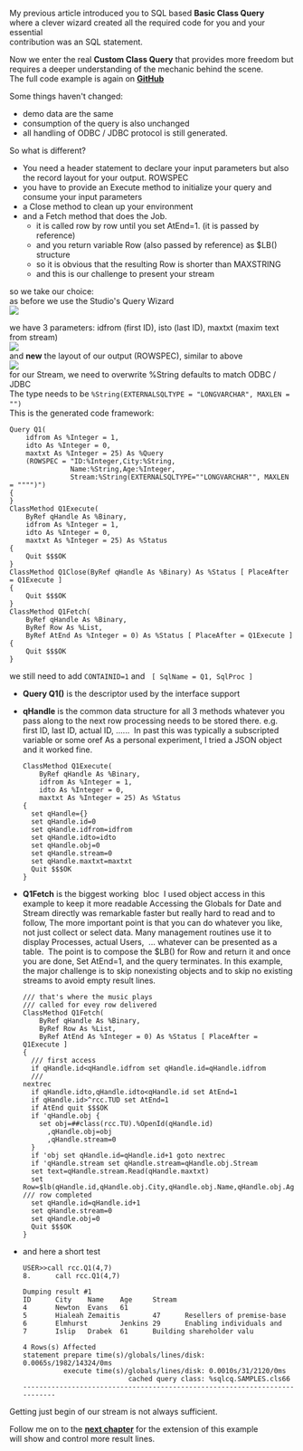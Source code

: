 My previous article introduced you to SQL based **Basic Class Query**  
where a clever wizard created all the required code for you and your essential  
contribution was an SQL statement. 

Now we enter the real **Custom Class Query** that provides more freedom but  
requires a deeper understanding of the mechanic behind the scene.  
The full code example is again on [**GitHub**](https://github.com/rcemper/Tutorial-QUERY)

Some things haven't changed:

*   demo data are the same
*   consumption of the query is also unchanged
*   all handling of ODBC / JDBC protocol is still generated.

So what is different?

*   You need a header statement to declare your input parameters but also the record layout for your output. ROWSPEC
*   you have to provide an Execute method to initialize your query and consume your input parameters
*   a Close method to clean up your environment
*   and a Fetch method that does the Job.
    *   it is called row by row until you set AtEnd=1. (it is passed by reference)
    *   and you return variable Row (also passed by reference) as $LB() structure
    *   so it is obvious that the resulting Row is shorter than MAXSTRING
    *   and this is our challenge to present your stream

so we take our choice:   
as before we use the Studio's Query Wizard  
![](https://community.intersystems.com/sites/default/files/inline/images/images/image(5659).png)

we have 3 parameters: idfrom (first ID), isto (last ID), maxtxt (maxim text from stream)  
![](https://community.intersystems.com/sites/default/files/inline/images/images/image(5660).png)  
and **new** the layout of our output (ROWSPEC), similar to above  
![](https://community.intersystems.com/sites/default/files/inline/images/images/image(5662).png)  
for our Stream, we need to overwrite %String defaults to match ODBC / JDBC  
The type needs to be `%String(EXTERNALSQLTYPE = "LONGVARCHAR", MAXLEN = "")`​​​  
This is the generated code framework:

    Query Q1(
        idfrom As %Integer = 1,
        idto As %Integer = 0,
        maxtxt As %Integer = 25) As %Query
        (ROWSPEC = "ID:%Integer,City:%String,
                   Name:%String,Age:%Integer,
                   Stream:%String(EXTERNALSQLTYPE=""LONGVARCHAR"", MAXLEN = """")")
    {
    }
    ClassMethod Q1Execute(
        ByRef qHandle As %Binary,
        idfrom As %Integer = 1,
        idto As %Integer = 0,
        maxtxt As %Integer = 25) As %Status
    {
        Quit $$$OK
    }
    ClassMethod Q1Close(ByRef qHandle As %Binary) As %Status [ PlaceAfter = Q1Execute ]
    {
        Quit $$$OK
    }
    ClassMethod Q1Fetch(
        ByRef qHandle As %Binary,
        ByRef Row As %List,
        ByRef AtEnd As %Integer = 0) As %Status [ PlaceAfter = Q1Execute ]
    {
        Quit $$$OK
    }

we still need to add `CONTAINID=1` and   `[ SqlName = Q1, SqlProc ]`

*   **Query Q1()** is the descriptor used by the interface support
*   **qHandle** is the common data structure for all 3 methods whatever you pass along to the next row processing needs to be stored there. e.g. first ID, last ID, actual ID, ......  In past this was typically a subscripted variable or some oref As a personal experiment, I tried a JSON object and it worked fine.
    
        ClassMethod Q1Execute(
            ByRef qHandle As %Binary,
            idfrom As %Integer = 1,
            idto As %Integer = 0,
            maxtxt As %Integer = 25) As %Status
        {
          set qHandle={}
          set qHandle.id=0
          set qHandle.idfrom=idfrom
          set qHandle.idto=idto
          set qHandle.obj=0
          set qHandle.stream=0
          set qHandle.maxtxt=maxtxt
          Quit $$$OK
        }
    
*   **Q1Fetch** is the biggest working  bloc  I used object access in this example to keep it more readable Accessing the Globals for Date and Stream directly was remarkable faster but really hard to read and to follow, The more important point is that you can do whatever you like, not just collect or select data. Many management routines use it to display Processes, actual Users,  ... whatever can be presented as a table.  The point is to compose the $LB() for Row and return it and once you are done, Set AtEnd=1, and the query terminates. In this example, the major challenge is to skip nonexisting objects and to skip no existing streams to avoid empty result lines.
    
        /// that's where the music plays
        /// called for evey row delivered
        ClassMethod Q1Fetch(
        	ByRef qHandle As %Binary,
        	ByRef Row As %List,
        	ByRef AtEnd As %Integer = 0) As %Status [ PlaceAfter = Q1Execute ]
        {
          /// first access
          if qHandle.id<qHandle.idfrom set qHandle.id=qHandle.idfrom
          ///
        nextrec
          if qHandle.idto,qHandle.idto<qHandle.id set AtEnd=1
          if qHandle.id>^rcc.TUD set AtEnd=1
          if AtEnd quit $$$OK
          if 'qHandle.obj {
            set obj=##class(rcc.TU).%OpenId(qHandle.id)
              ,qHandle.obj=obj
              ,qHandle.stream=0
          } 
          if 'obj set qHandle.id=qHandle.id+1 goto nextrec
          if 'qHandle.stream set qHandle.stream=qHandle.obj.Stream
          set text=qHandle.stream.Read(qHandle.maxtxt)
          set Row=$lb(qHandle.id,qHandle.obj.City,qHandle.obj.Name,qHandle.obj.Age,text)
        /// row completed
          set qHandle.id=qHandle.id+1
          set qHandle.stream=0
          set qHandle.obj=0
          Quit $$$OK
        }
    
*   and here a short test
    
        USER>>call rcc.Q1(4,7)
        8.      call rcc.Q1(4,7)
        
        Dumping result #1
        ID      City    Name    Age     Stream
        4       Newton  Evans   61
        5       Hialeah Zemaitis        47      Resellers of premise-base
        6       Elmhurst        Jenkins 29      Enabling individuals and
        7       Islip   Drabek  61      Building shareholder valu
         
        4 Rows(s) Affected
        statement prepare time(s)/globals/lines/disk: 0.0065s/1982/14324/0ms
                  execute time(s)/globals/lines/disk: 0.0010s/31/2120/0ms
                                  cached query class: %sqlcq.SAMPLES.cls66
        ---------------------------------------------------------------------------
    
Getting just begin of our stream is not always sufficient.

Follow me on to the [**next chapter**](https://github.com/rcemper/Tutorial-QUERY/blob/main/Tutorial-3.md) for the extension of this example  
will show and control more result lines.  
